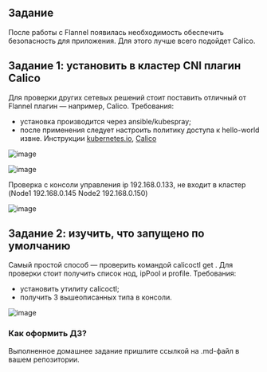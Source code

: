 ## Задание
После работы с Flannel появилась необходимость обеспечить безопасность для приложения. Для этого лучше всего подойдет Calico.
## Задание 1: установить в кластер CNI плагин Calico
Для проверки других сетевых решений стоит поставить отличный от Flannel плагин — например, Calico. Требования: 
* установка производится через ansible/kubespray;
* после применения следует настроить политику доступа к hello-world извне. Инструкции [kubernetes.io](https://kubernetes.io/docs/concepts/services-networking/network-policies/), [Calico](https://docs.projectcalico.org/about/about-network-policy)

![image](https://user-images.githubusercontent.com/16610642/201536478-4a1559e0-2c9b-4e1f-91d7-c0468f13097e.png)

![image](https://user-images.githubusercontent.com/16610642/201536292-c9ce174a-ebd3-4bd1-8668-596cfbd25809.png)

Проверка с консоли управления ip 192.168.0.133, не входит в кластер (Node1 192.168.0.145 Node2 192.168.0.150)

![image](https://user-images.githubusercontent.com/16610642/201737202-1dd42e02-cb8e-4a79-8c4e-41b8e041a667.png)

## Задание 2: изучить, что запущено по умолчанию
Самый простой способ — проверить командой calicoctl get <type>. Для проверки стоит получить список нод, ipPool и profile.
Требования: 
* установить утилиту calicoctl;
* получить 3 вышеописанных типа в консоли.
  
 ![image](https://user-images.githubusercontent.com/16610642/201533245-4446538c-47e4-496e-9a2e-808d47df7bd6.png)

### Как оформить ДЗ?

Выполненное домашнее задание пришлите ссылкой на .md-файл в вашем репозитории.
